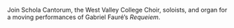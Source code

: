 Join Schola Cantorum, the West Valley College Choir, soloists, and organ for a
moving performances of Gabriel Faur&eacute;&rsquo;s _Requeiem_. 
